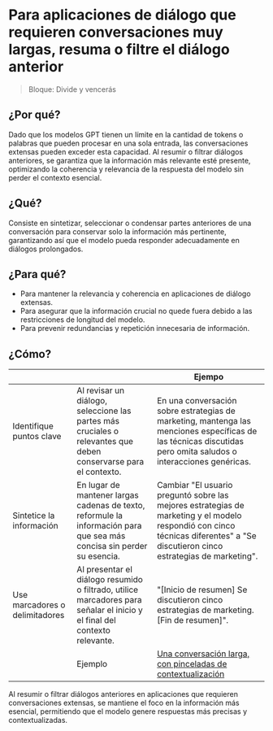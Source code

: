 # Para aplicaciones de diálogo que requieren conversaciones muy largas, resuma o filtre el diálogo anterior

> Bloque: Divide y vencerás

## ¿Por qué?

Dado que los modelos GPT tienen un límite en la cantidad de tokens o palabras que pueden procesar en una sola entrada, las conversaciones extensas pueden exceder esta capacidad. Al resumir o filtrar diálogos anteriores, se garantiza que la información más relevante esté presente, optimizando la coherencia y relevancia de la respuesta del modelo sin perder el contexto esencial.

## ¿Qué?

Consiste en sintetizar, seleccionar o condensar partes anteriores de una conversación para conservar solo la información más pertinente, garantizando así que el modelo pueda responder adecuadamente en diálogos prolongados.

## ¿Para qué?

- Para mantener la relevancia y coherencia en aplicaciones de diálogo extensas.
- Para asegurar que la información crucial no quede fuera debido a las restricciones de longitud del modelo.
- Para prevenir redundancias y repetición innecesaria de información.

## ¿Cómo?

|||Ejempo|
|-|-|-|
Identifique puntos clave|Al revisar un diálogo, seleccione las partes más cruciales o relevantes que deben conservarse para el contexto.|En una conversación sobre estrategias de marketing, mantenga las menciones específicas de las técnicas discutidas pero omita saludos o interacciones genéricas.
|Sintetice la información|En lugar de mantener largas cadenas de texto, reformule la información para que sea más concisa sin perder su esencia.|Cambiar "El usuario preguntó sobre las mejores estrategias de marketing y el modelo respondió con cinco técnicas diferentes" a "Se discutieron cinco estrategias de marketing".
Use marcadores o delimitadores|Al presentar el diálogo resumido o filtrado, utilice marcadores para señalar el inicio y el final del contexto relevante.|"[Inicio de resumen] Se discutieron cinco estrategias de marketing. [Fin de resumen]".
||Ejemplo|[Una conversación larga, con pinceladas de contextualización](https://chat.openai.com/share/b175c472-3421-4be3-b270-aa8df5172557)

Al resumir o filtrar diálogos anteriores en aplicaciones que requieren conversaciones extensas, se mantiene el foco en la información más esencial, permitiendo que el modelo genere respuestas más precisas y contextualizadas.